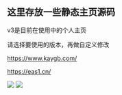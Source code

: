 ## 这里存放一些静态主页源码

v3是目前在使用中的个人主页

请选择要使用的版本，再做自定义修改

https://www.kaygb.com/

https://eas1.cn/


[![](https://data.jsdelivr.com/v1/package/gh/kaygb/kaygb/badge)](https://www.jsdelivr.com/package/gh/kaygb/kaygb)
[![](https://img.shields.io/github/license/kaygb/kaygb)](https://github.com/kaygb/kaygb/blob/master/LICENSE)
